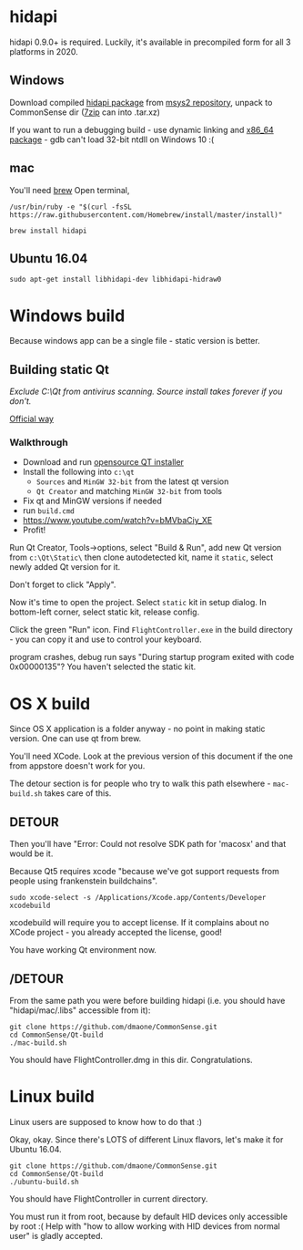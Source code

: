 # hidapi
hidapi 0.9.0+ is required. Luckily, it's available in precompiled form for all 3 platforms in 2020.

## Windows
Download compiled [hidapi package](https://repo.msys2.org/mingw/i686/mingw-w64-i686-hidapi-0.9.0-1-any.pkg.tar.xz) from [msys2 repository](https://packages.msys2.org/package/mingw-w64-i686-hidapi?repo=mingw32), unpack to CommonSense dir ([7zip](https://www.7-zip.org/) can into .tar.xz)

If you want to run a debugging build - use dynamic linking and [x86_64 package](https://repo.msys2.org/mingw/x86_64/mingw-w64-x86_64-hidapi-0.9.0-1-any.pkg.tar.xz) - gdb can't load 32-bit ntdll on Windows 10 :(

## mac
You'll need [brew](https://brew.sh)
Open terminal,
```
/usr/bin/ruby -e "$(curl -fsSL https://raw.githubusercontent.com/Homebrew/install/master/install)"

brew install hidapi
```


## Ubuntu 16.04
```
sudo apt-get install libhidapi-dev libhidapi-hidraw0
```

# Windows build

Because windows app can be a single file - static version is better.
## Building static Qt

*Exclude C:\Qt from antivirus scanning. Source install takes forever if you don't.*

[Official way](https://wiki.qt.io/Building_a_static_Qt_for_Windows_using_MinGW)

### Walkthrough
* Download and run [opensource QT installer](https://www.qt.io/download-open-source)
* Install the following into `c:\qt`
  *  `Sources` and `MinGW 32-bit` from the latest qt version
  * `Qt Creator` and matching `MinGW 32-bit` from tools
* Fix qt and MinGW versions if needed
* run `build.cmd`
* https://www.youtube.com/watch?v=bMVbaCiy_XE
* Profit!

Run Qt Creator, Tools->options, select "Build & Run", add new Qt version from `c:\Qt\Static\`
then clone autodetected kit, name it `static`, select newly added Qt version for it.

Don't forget to click "Apply".

Now it's time to open the project. Select `static` kit in setup dialog. In bottom-left corner, select static kit, release config.

Click the green "Run" icon. Find `FlightController.exe` in the build directory - you can copy it and use to control your keyboard.

program crashes, debug run says "During startup program exited with code 0x00000135"? You haven't selected the static kit.


# OS X build
Since OS X application is a folder anyway - no point in making static version. One can use qt from brew.

You'll need XCode. Look at the previous version of this document if the one from appstore doesn't work for you.

The detour section is for people who try to walk this path elsewhere - `mac-build.sh` takes care of this.

## DETOUR
Then you'll have "Error: Could not resolve SDK path for 'macosx' and that would be it.

Because Qt5 requires xcode "because we've got support requests from people using frankenstein buildchains".

```
sudo xcode-select -s /Applications/Xcode.app/Contents/Developer
xcodebuild
```
xcodebuild will require you to accept license. If it complains about no XCode project - you already accepted the license, good!

You have working Qt environment now.

## /DETOUR

From the same path you were before building hidapi (i.e. you should have "hidapi/mac/.libs" accessible from it):
```
git clone https://github.com/dmaone/CommonSense.git
cd CommonSense/Qt-build
./mac-build.sh
```
You should have FlightController.dmg in this dir. Congratulations.

# Linux build
Linux users are supposed to know how to do that :)

Okay, okay. Since there's LOTS of different Linux flavors, let's make it for Ubuntu 16.04.

```
git clone https://github.com/dmaone/CommonSense.git
cd CommonSense/Qt-build
./ubuntu-build.sh
```
You should have FlightController in current directory.

You must run it from root, because by default HID devices only accessible by root :(
Help with "how to allow working with HID devices from normal user" is gladly accepted.
